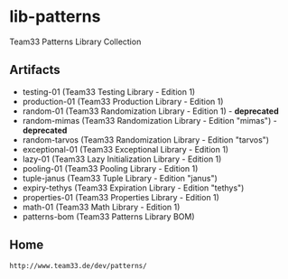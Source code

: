# lib-patterns
Team33 Patterns Library Collection

## Artifacts

* testing-01 (Team33 Testing Library - Edition 1)
* production-01 (Team33 Production Library - Edition 1)
* random-01 (Team33 Randomization Library - Edition 1) - **deprecated**
* random-mimas (Team33 Randomization Library - Edition "mimas") - **deprecated**
* random-tarvos (Team33 Randomization Library - Edition "tarvos")
* exceptional-01 (Team33 Exceptional Library - Edition 1)
* lazy-01 (Team33 Lazy Initialization Library - Edition 1)
* pooling-01 (Team33 Pooling Library - Edition 1)
* tuple-janus (Team33 Tuple Library - Edition "janus")
* expiry-tethys (Team33 Expiration Library - Edition "tethys")
* properties-01 (Team33 Properties Library - Edition 1)
* math-01 (Team33 Math Library - Edition 1)
* patterns-bom (Team33 Patterns Library BOM)

## Home

    http://www.team33.de/dev/patterns/
